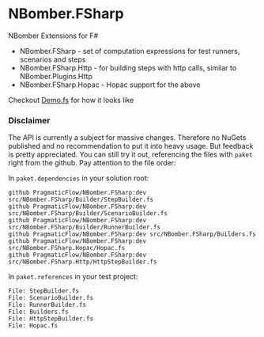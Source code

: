 # NBomber.FSharp

NBomber Extensions for F#

- NBomber.FSharp - set of computation expressions for test runners, scenarios and steps
- NBomber.FSharp.Http - for building steps with http calls, similar to NBomber.Plugins.Http
- NBomber.FSharp.Hopac - Hopac support for the above

Checkout [Demo.fs](test/NBomber.FSharp.Test/Demo.fs) for how it looks like

### Disclaimer

The API is currently a subject for massive changes. Therefore no NuGets published and no recommendation to put it into heavy usage.
But feedback is pretty appreciated. You can still try it out, referencing the files with `paket` right from the github. 
Pay attention to the file order:

In `paket.dependencies` in your solution root:

```
github PragmaticFlow/NBomber.FSharp:dev src/NBomber.FSharp/Builder/StepBuilder.fs
github PragmaticFlow/NBomber.FSharp:dev src/NBomber.FSharp/Builder/ScenarioBuilder.fs
github PragmaticFlow/NBomber.FSharp:dev src/NBomber.FSharp/Builder/RunnerBuilder.fs
github PragmaticFlow/NBomber.FSharp:dev src/NBomber.FSharp/Builders.fs
github PragmaticFlow/NBomber.FSharp:dev src/NBomber.FSharp.Hopac/Hopac.fs
github PragmaticFlow/NBomber.FSharp:dev src/NBomber.FSharp.Http/HttpStepBuilder.fs
```

In `paket.references` in your test project:

```
File: StepBuilder.fs
File: ScenarioBuilder.fs
File: RunnerBuilder.fs
File: Builders.fs
File: HttpStepBuilder.fs
File: Hopac.fs
```
